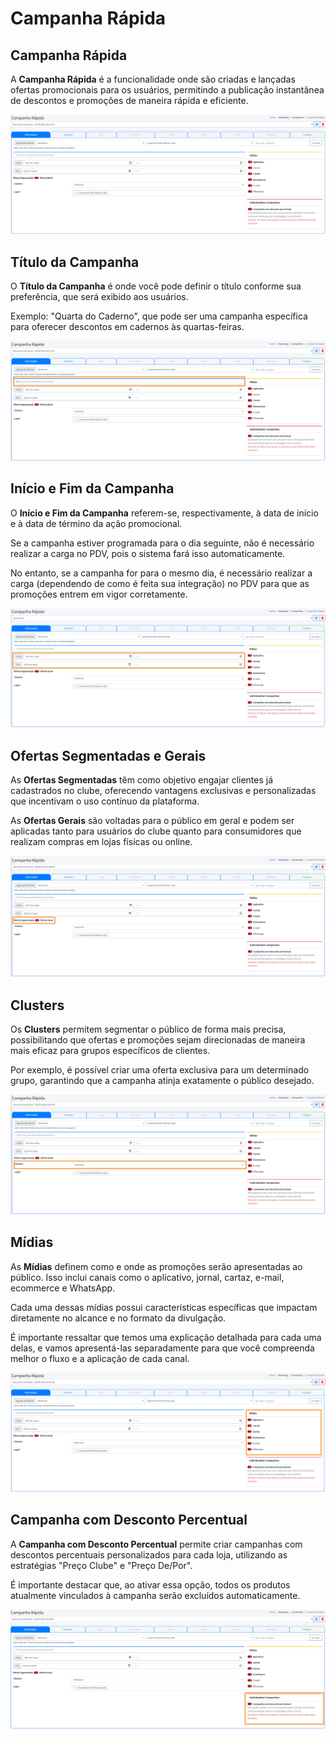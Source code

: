 # Campanha Rápida

## Campanha Rápida
A **Campanha Rápida** é a funcionalidade onde são criadas e lançadas ofertas promocionais para os usuários, permitindo a publicação instantânea de descontos e promoções de maneira rápida e eficiente.

![Campanha Rápida](imagem1.png)

## Título da Campanha
O **Título da Campanha** é onde você pode definir o título conforme sua preferência, que será exibido aos usuários.

Exemplo: "Quarta do Caderno", que pode ser uma campanha específica para oferecer descontos em cadernos às quartas-feiras.

![Título da Campanha](imagem2.png)

## Início e Fim da Campanha
O **Início e Fim da Campanha** referem-se, respectivamente, à data de início e à data de término da ação promocional.

Se a campanha estiver programada para o dia seguinte, não é necessário realizar a carga no PDV, pois o sistema fará isso automaticamente.

No entanto, se a campanha for para o mesmo dia, é necessário realizar a carga (dependendo de como é feita sua integração) no PDV para que as promoções entrem em vigor corretamente.

![Início e Fim da Campanha](imagem3.png)

## Ofertas Segmentadas e Gerais
As **Ofertas Segmentadas** têm como objetivo engajar clientes já cadastrados no clube, oferecendo vantagens exclusivas e personalizadas que incentivam o uso contínuo da plataforma.

As **Ofertas Gerais** são voltadas para o público em geral e podem ser aplicadas tanto para usuários do clube quanto para consumidores que realizam compras em lojas físicas ou online.

![Ofertas Segmentadas e Gerais](imagem4.png)

## Clusters
Os **Clusters** permitem segmentar o público de forma mais precisa, possibilitando que ofertas e promoções sejam direcionadas de maneira mais eficaz para grupos específicos de clientes.

Por exemplo, é possível criar uma oferta exclusiva para um determinado grupo, garantindo que a campanha atinja exatamente o público desejado.

![Clusters](imagem5.png)

## Mídias
As **Mídias** definem como e onde as promoções serão apresentadas ao público. Isso inclui canais como o aplicativo, jornal, cartaz, e-mail, ecommerce e WhatsApp.

Cada uma dessas mídias possui características específicas que impactam diretamente no alcance e no formato da divulgação.

É importante ressaltar que temos uma explicação detalhada para cada uma delas, e vamos apresentá-las separadamente para que você compreenda melhor o fluxo e a aplicação de cada canal.

![Mídias](imagem6.png)

## Campanha com Desconto Percentual
A **Campanha com Desconto Percentual** permite criar campanhas com descontos percentuais personalizados para cada loja, utilizando as estratégias "Preço Clube" e "Preço De/Por".

É importante destacar que, ao ativar essa opção, todos os produtos atualmente vinculados à campanha serão excluídos automaticamente.

![Campanha com Desconto Percentual](imagem7.png)
